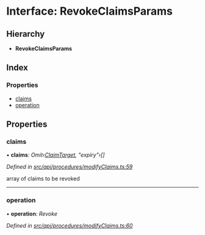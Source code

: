 # Interface: RevokeClaimsParams

## Hierarchy

* **RevokeClaimsParams**

## Index

### Properties

* [claims](revokeclaimsparams.md#claims)
* [operation](revokeclaimsparams.md#operation)

## Properties

###  claims

• **claims**: *Omit‹[ClaimTarget](claimtarget.md), "expiry"›[]*

*Defined in [src/api/procedures/modifyClaims.ts:59](https://github.com/PolymathNetwork/polymesh-sdk/blob/56921667/src/api/procedures/modifyClaims.ts#L59)*

array of claims to be revoked

___

###  operation

• **operation**: *Revoke*

*Defined in [src/api/procedures/modifyClaims.ts:60](https://github.com/PolymathNetwork/polymesh-sdk/blob/56921667/src/api/procedures/modifyClaims.ts#L60)*
